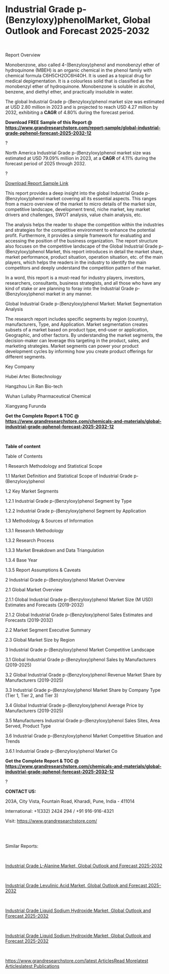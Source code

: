 <h1>Industrial Grade p-(Benzyloxy)phenolMarket, Global Outlook and Forecast 2025-2032</h1><br/><p>Report Overview</p>
 
 
 
 <p>Monobenzone, also called 4-(Benzyloxy)phenol and monobenzyl ether of hydroquinone (MBEH) is an organic chemical in the phenol family with chemical formula C6H5CH2OC6H4OH. It is used as a topical drug for medical depigmentation. It is a colourless solid that is classified as the monobenzyl ether of hydroquinone. Monobenzone is soluble in alcohol, benzene, and diethyl ether, and practically insoluble in water.</p>
 
 
 
 <p>The global Industrial Grade p-(Benzyloxy)phenol market size was estimated at USD 2.80 million in 2023 and is projected to reach USD 4.27 million by 2032, exhibiting a <strong>CAGR</strong> of 4.80% during the forecast period.</p>
 
 
 
 <div><b>Download FREE Sample of this Report @ <a href="https://www.grandresearchstore.com/report-sample/global-industrial-grade-pphenol-forecast-2025-2032-12">https://www.grandresearchstore.com/report-sample/global-industrial-grade-pphenol-forecast-2025-2032-12</a></b></div>
 
 
 
 <p>? </p>
 
 
 
 <p>North America Industrial Grade p-(Benzyloxy)phenol market size was estimated at USD 79.09% million in 2023, at a <strong>CAGR</strong> of 4.11% during the forecast period of 2025 through 2032.</p>
 
 
 
 <p>? </p>
 
 
 
 <p><a href="https://www.grandresearchstore.com/mr-admin/report-sample/global-industrial-grade-pphenol-forecast-2025-2032-12">Download Report Sample Link</a></p>
 
 
 
 <p>This report provides a deep insight into the global Industrial Grade p-(Benzyloxy)phenol market covering all its essential aspects. This ranges from a macro overview of the market to micro details of the market size, competitive landscape, development trend, niche market, key market drivers and challenges, SWOT analysis, value chain analysis, etc.</p>
 
 
 
 <p>The analysis helps the reader to shape the competition within the industries and strategies for the competitive environment to enhance the potential profit. Furthermore, it provides a simple framework for evaluating and accessing the position of the business organization. The report structure also focuses on the competitive landscape of the Global Industrial Grade p-(Benzyloxy)phenol Market, this report introduces in detail the market share, market performance, product situation, operation situation, etc. of the main players, which helps the readers in the industry to identify the main competitors and deeply understand the competition pattern of the market.</p>
 
 
 
 <p>In a word, this report is a must-read for industry players, investors, researchers, consultants, business strategists, and all those who have any kind of stake or are planning to foray into the Industrial Grade p-(Benzyloxy)phenol market in any manner.</p>
 
 
 
 <p>Global Industrial Grade p-(Benzyloxy)phenol Market: Market Segmentation Analysis</p>
 
 
 
 <p>The research report includes specific segments by region (country), manufacturers, Type, and Application. Market segmentation creates subsets of a market based on product type, end-user or application, Geographic, and other factors. By understanding the market segments, the decision-maker can leverage this targeting in the product, sales, and marketing strategies. Market segments can power your product development cycles by informing how you create product offerings for different segments.</p>
 
 
 
 <p>Key Company</p>
 
 
 
 <p>Hubei Artec Biotechnology</p>
 
 
 
 <p>Hangzhou Lin Ran Bio-tech</p>
 
 
 
 <p>Wuhan Lullaby Pharmaceutical Chemical</p>
 
 
 
 <p>Xiangyang Furunda</p>
 
 
 
 <div><b>Get the Complete Report & TOC @ <a href="https://www.grandresearchstore.com/chemicals-and-materials/global-industrial-grade-pphenol-forecast-2025-2032-12">https://www.grandresearchstore.com/chemicals-and-materials/global-industrial-grade-pphenol-forecast-2025-2032-12</a></b></div>
 
 
 
 <p><br />
 
 <b>Table of content</b></p>
 
 
 
 <p>Table of Contents<br />
 
 1 Research Methodology and Statistical Scope<br />
 
 1.1 Market Definition and Statistical Scope of Industrial Grade p-(Benzyloxy)phenol<br />
 
 1.2 Key Market Segments<br />
 
 1.2.1 Industrial Grade p-(Benzyloxy)phenol Segment by Type<br />
 
 1.2.2 Industrial Grade p-(Benzyloxy)phenol Segment by Application<br />
 
 1.3 Methodology & Sources of Information<br />
 
 1.3.1 Research Methodology<br />
 
 1.3.2 Research Process<br />
 
 1.3.3 Market Breakdown and Data Triangulation<br />
 
 1.3.4 Base Year<br />
 
 1.3.5 Report Assumptions & Caveats<br />
 
 2 Industrial Grade p-(Benzyloxy)phenol Market Overview<br />
 
 2.1 Global Market Overview<br />
 
 2.1.1 Global Industrial Grade p-(Benzyloxy)phenol Market Size (M USD) Estimates and Forecasts (2019-2032)<br />
 
 2.1.2 Global Industrial Grade p-(Benzyloxy)phenol Sales Estimates and Forecasts (2019-2032)<br />
 
 2.2 Market Segment Executive Summary<br />
 
 2.3 Global Market Size by Region<br />
 
 3 Industrial Grade p-(Benzyloxy)phenol Market Competitive Landscape<br />
 
 3.1 Global Industrial Grade p-(Benzyloxy)phenol Sales by Manufacturers (2019-2025)<br />
 
 3.2 Global Industrial Grade p-(Benzyloxy)phenol Revenue Market Share by Manufacturers (2019-2025)<br />
 
 3.3 Industrial Grade p-(Benzyloxy)phenol Market Share by Company Type (Tier 1, Tier 2, and Tier 3)<br />
 
 3.4 Global Industrial Grade p-(Benzyloxy)phenol Average Price by Manufacturers (2019-2025)<br />
 
 3.5 Manufacturers Industrial Grade p-(Benzyloxy)phenol Sales Sites, Area Served, Product Type<br />
 
 3.6 Industrial Grade p-(Benzyloxy)phenol Market Competitive Situation and Trends<br />
 
 3.6.1 Industrial Grade p-(Benzyloxy)phenol Market Co</p>
 
 
 
 <div><b>Get the Complete Report & TOC @ <a href="https://www.grandresearchstore.com/chemicals-and-materials/global-industrial-grade-pphenol-forecast-2025-2032-12">https://www.grandresearchstore.com/chemicals-and-materials/global-industrial-grade-pphenol-forecast-2025-2032-12</a></b></div>
 
 
 
 <p>? </p>
 
 
 
 <p><b>CONTACT US:</b><br />
 
 203A, City Vista, Fountain Road, Kharadi, Pune, India - 411014<br />
 
 International: +1(332) 2424 294 / +91 916-916-4321<br />
 
 Visit: <a href="https://www.grandresearchstore.com/">https://www.grandresearchstore.com/</a><br />
 
 <br />
 
 <br />
 
 Similar Reports:<br />
 
 <br />
 
 <a href="https://www.grandresearchstore.com/chemicals-and-materials/global-industrial-grade-lalanine-forecast-2025-2032-666">Industrial Grade L-Alanine Market, Global Outlook and Forecast 2025-2032</a><br />
 
 <br />
 
 <a href="https://www.grandresearchstore.com/chemicals-and-materials/global-industrial-grade-levulinic-acid-forecast-2025-2032-524">Industrial Grade Levulinic Acid Market, Global Outlook and Forecast 2025-2032</a><br />
 
 <br />
 
 <a href="https://www.grandresearchstore.com/chemicals-and-materials/global-industrial-grade-liquid-sodium-hydroxide-forecast-2025-2032-532">Industrial Grade Liquid Sodium Hydroxide Market, Global Outlook and Forecast 2025-2032</a><br />
 
 <br />
 
 <a href="https://www.grandresearchstore.com/chemicals-and-materials/global-industrial-grade-liquid-sodium-hydroxide-forecast-2025-2032-662">Industrial Grade Liquid Sodium Hydroxide Market, Global Outlook and Forecast 2025-2032</a><br />
 
 <br />
 
 <a href="https://gyeongbokgung.com">https://www.grandresearchstore.com/</a><a href="https://hallyeomaritime.com">latest Articles</a><a href="https://jingwansa.com">Read More</a><a href="https://nguoiviet.jp/">latest Articles</a><a href="https://www.intelmarketresearch.com/">latest Publications</a></p>